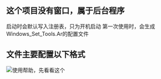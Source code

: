 ## 这个项目没有窗口，属于后台程序
启动时会默认写入注册表，只为开机启动
第一次使用时，会生成Windows_Set_Tools.Ar的配置文件

## 文件主要配置以下格式
![使用帮助，先看看这个](https://github.com/ArongLuckys/Windows_Set_Tools/assets/129584218/e15c907f-88ad-4e28-855c-1d65174feccf)


